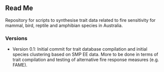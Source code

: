 ## Read Me

Repository for scripts to synthesise trait data related to fire sensitivity for mammal, bird, reptile and amphibian species in Australia. 

### Versions

- Version 0.1: Initial commit for trait database compilation and initial species clustering based on SMP EE data. More to be done in terms of trait compilation and testing of alternative fire response measures (e.g. FAME). 
